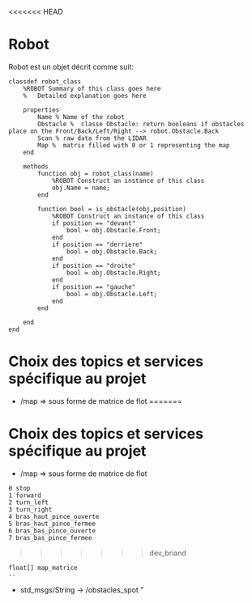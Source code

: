 <<<<<<< HEAD
# Robot 

Robot est un objet décrit comme suit:
```
classdef robot_class
    %ROBOT Summary of this class goes here
    %   Detailed explanation goes here
    
    properties
        Name % Name of the robot
        Obstacle %  classe Obstacle: return booleans if obstacles place on the Front/Back/Left/Right --> robot.Obstacle.Back
        Scan % raw data from the LIDAR 
        Map %  matrix filled with 0 or 1 representing the map
    end
    
    methods
        function obj = robot_class(name)
            %ROBOT Construct an instance of this class
            obj.Name = name;
        end
        
        function bool = is_obstacle(obj,position)
            %ROBOT Construct an instance of this class
            if position == "devant"
                bool = obj.Obstacle.Front;
            end
            if position == "derriere"
                bool = obj.Obstacle.Back;
            end
            if position == "droite"
                bool = obj.Obstacle.Right;
            end
            if position == "gauche"
                bool = obj.Obstacle.Left;
            end
        end

    end
end
```

# Choix des topics et services spécifique au projet

- /map => sous forme de matrice de flot
=======
# Choix des topics et services spécifique au projet

- /map => sous forme de matrice de flot
```
0 stop
1 forward
2 turn_left
3 turn_right
4 bras_haut_pince_ouverte
5 bras_haut_pince_fermee
6 bras_bas_pince_ouverte
7 bras_bas_pince_fermee
```
>>>>>>> dev_briand

```
float[] map_matrice
--
```
- std_msgs/String -> /obstacles_spot
" 
